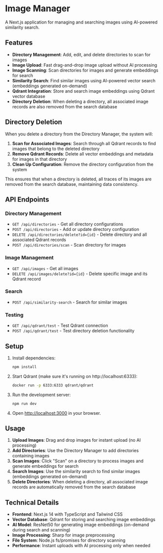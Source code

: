 # Image Manager

A Next.js application for managing and searching images using AI-powered similarity search.

## Features

- **Directory Management**: Add, edit, and delete directories to scan for images
- **Image Upload**: Fast drag-and-drop image upload without AI processing
- **Image Scanning**: Scan directories for images and generate embeddings for search
- **Similarity Search**: Find similar images using AI-powered vector search (embeddings generated on-demand)
- **Qdrant Integration**: Store and search image embeddings using Qdrant vector database
- **Directory Deletion**: When deleting a directory, all associated image records are also removed from the search database

## Directory Deletion

When you delete a directory from the Directory Manager, the system will:

1. **Scan for Associated Images**: Search through all Qdrant records to find images that belong to the deleted directory
2. **Remove Qdrant Records**: Delete all vector embeddings and metadata for images in that directory
3. **Clean Up Configuration**: Remove the directory configuration from the system

This ensures that when a directory is deleted, all traces of its images are removed from the search database, maintaining data consistency.

## API Endpoints

### Directory Management
- `GET /api/directories` - Get all directory configurations
- `POST /api/directories` - Add or update directory configuration
- `DELETE /api/directories/delete?id={id}` - Delete directory and all associated Qdrant records
- `POST /api/directories/scan` - Scan directory for images

### Image Management
- `GET /api/images` - Get all images
- `DELETE /api/images/delete?id={id}` - Delete specific image and its Qdrant record

### Search
- `POST /api/similarity-search` - Search for similar images

### Testing
- `GET /api/qdrant/test` - Test Qdrant connection
- `POST /api/qdrant/test` - Test directory deletion functionality

## Setup

1. Install dependencies:
   ```bash
   npm install
   ```

2. Start Qdrant (make sure it's running on http://localhost:6333):
   ```bash
   docker run -p 6333:6333 qdrant/qdrant
   ```

3. Run the development server:
   ```bash
   npm run dev
   ```

4. Open [http://localhost:3000](http://localhost:3000) in your browser.

## Usage

1. **Upload Images**: Drag and drop images for instant upload (no AI processing)
2. **Add Directories**: Use the Directory Manager to add directories containing images
3. **Scan Images**: Click "Scan" on a directory to process images and generate embeddings for search
4. **Search Images**: Use the similarity search to find similar images (embeddings generated on-demand)
5. **Delete Directories**: When deleting a directory, all associated image records are automatically removed from the search database

## Technical Details

- **Frontend**: Next.js 14 with TypeScript and Tailwind CSS
- **Vector Database**: Qdrant for storing and searching image embeddings
- **AI Model**: ResNet50 for generating image embeddings (on-demand during search and scanning)
- **Image Processing**: Sharp for image preprocessing
- **File System**: Node.js fs/promises for directory scanning
- **Performance**: Instant uploads with AI processing only when needed
